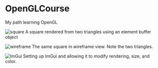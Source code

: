 # OpenGLCourse
My path learning OpenGL

![square](https://media.discordapp.net/attachments/1062012586549334147/1080991107279761488/square.png?width=1248&height=662)
A square rendered from two triangles using an element buffer object

![wireframe](https://media.discordapp.net/attachments/1062012586549334147/1080991106948407406/wireframe.png?width=1245&height=662)
The same square in wireframe view. Note the two triangles.


![ImGui](https://media.discordapp.net/attachments/755504752011378822/1081426701151633490/ImGuiRendering.png?width=1181&height=662)
Setting up ImGui and allowing it to modify rendering, size, and color. 
